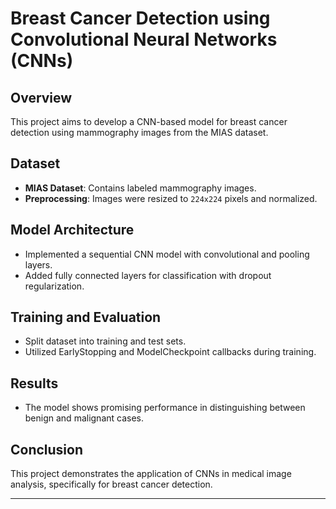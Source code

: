# Breast Cancer Detection using Convolutional Neural Networks (CNNs)

## Overview
This project aims to develop a CNN-based model for breast cancer detection using mammography images from the MIAS dataset.

## Dataset
- **MIAS Dataset**: Contains labeled mammography images.
- **Preprocessing**: Images were resized to `224x224` pixels and normalized.

## Model Architecture
- Implemented a sequential CNN model with convolutional and pooling layers.
- Added fully connected layers for classification with dropout regularization.

## Training and Evaluation
- Split dataset into training and test sets.
- Utilized EarlyStopping and ModelCheckpoint callbacks during training.

## Results
- The model shows promising performance in distinguishing between benign and malignant cases.

## Conclusion
This project demonstrates the application of CNNs in medical image analysis, specifically for breast cancer detection.

---

